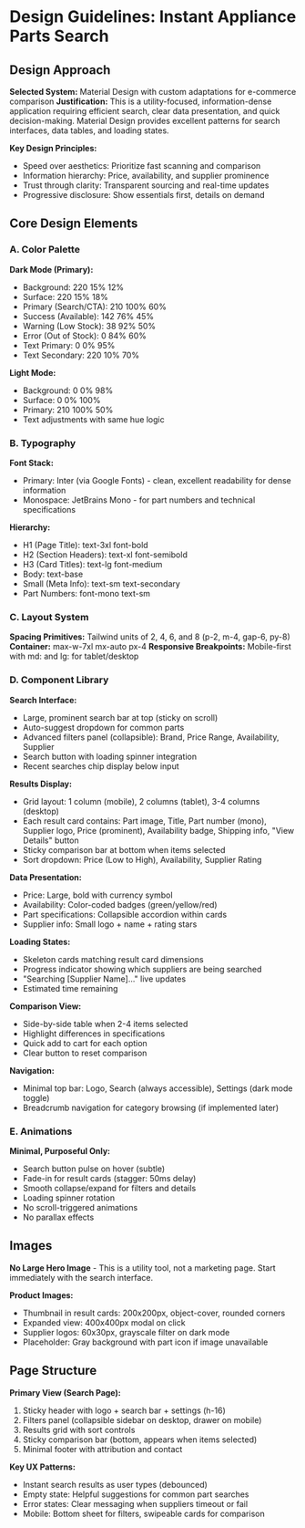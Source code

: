 # Design Guidelines: Instant Appliance Parts Search

## Design Approach

**Selected System:** Material Design with custom adaptations for e-commerce comparison
**Justification:** This is a utility-focused, information-dense application requiring efficient search, clear data presentation, and quick decision-making. Material Design provides excellent patterns for search interfaces, data tables, and loading states.

**Key Design Principles:**
- Speed over aesthetics: Prioritize fast scanning and comparison
- Information hierarchy: Price, availability, and supplier prominence
- Trust through clarity: Transparent sourcing and real-time updates
- Progressive disclosure: Show essentials first, details on demand

## Core Design Elements

### A. Color Palette

**Dark Mode (Primary):**
- Background: 220 15% 12%
- Surface: 220 15% 18%
- Primary (Search/CTA): 210 100% 60%
- Success (Available): 142 76% 45%
- Warning (Low Stock): 38 92% 50%
- Error (Out of Stock): 0 84% 60%
- Text Primary: 0 0% 95%
- Text Secondary: 220 10% 70%

**Light Mode:**
- Background: 0 0% 98%
- Surface: 0 0% 100%
- Primary: 210 100% 50%
- Text adjustments with same hue logic

### B. Typography

**Font Stack:**
- Primary: Inter (via Google Fonts) - clean, excellent readability for dense information
- Monospace: JetBrains Mono - for part numbers and technical specifications

**Hierarchy:**
- H1 (Page Title): text-3xl font-bold
- H2 (Section Headers): text-xl font-semibold
- H3 (Card Titles): text-lg font-medium
- Body: text-base
- Small (Meta Info): text-sm text-secondary
- Part Numbers: font-mono text-sm

### C. Layout System

**Spacing Primitives:** Tailwind units of 2, 4, 6, and 8 (p-2, m-4, gap-6, py-8)
**Container:** max-w-7xl mx-auto px-4
**Responsive Breakpoints:** Mobile-first with md: and lg: for tablet/desktop

### D. Component Library

**Search Interface:**
- Large, prominent search bar at top (sticky on scroll)
- Auto-suggest dropdown for common parts
- Advanced filters panel (collapsible): Brand, Price Range, Availability, Supplier
- Search button with loading spinner integration
- Recent searches chip display below input

**Results Display:**
- Grid layout: 1 column (mobile), 2 columns (tablet), 3-4 columns (desktop)
- Each result card contains: Part image, Title, Part number (mono), Supplier logo, Price (prominent), Availability badge, Shipping info, "View Details" button
- Sticky comparison bar at bottom when items selected
- Sort dropdown: Price (Low to High), Availability, Supplier Rating

**Data Presentation:**
- Price: Large, bold with currency symbol
- Availability: Color-coded badges (green/yellow/red)
- Part specifications: Collapsible accordion within cards
- Supplier info: Small logo + name + rating stars

**Loading States:**
- Skeleton cards matching result card dimensions
- Progress indicator showing which suppliers are being searched
- "Searching [Supplier Name]..." live updates
- Estimated time remaining

**Comparison View:**
- Side-by-side table when 2-4 items selected
- Highlight differences in specifications
- Quick add to cart for each option
- Clear button to reset comparison

**Navigation:**
- Minimal top bar: Logo, Search (always accessible), Settings (dark mode toggle)
- Breadcrumb navigation for category browsing (if implemented later)

### E. Animations

**Minimal, Purposeful Only:**
- Search button pulse on hover (subtle)
- Fade-in for result cards (stagger: 50ms delay)
- Smooth collapse/expand for filters and details
- Loading spinner rotation
- No scroll-triggered animations
- No parallax effects

## Images

**No Large Hero Image** - This is a utility tool, not a marketing page. Start immediately with the search interface.

**Product Images:**
- Thumbnail in result cards: 200x200px, object-cover, rounded corners
- Expanded view: 400x400px modal on click
- Supplier logos: 60x30px, grayscale filter on dark mode
- Placeholder: Gray background with part icon if image unavailable

## Page Structure

**Primary View (Search Page):**
1. Sticky header with logo + search bar + settings (h-16)
2. Filters panel (collapsible sidebar on desktop, drawer on mobile)
3. Results grid with sort controls
4. Sticky comparison bar (bottom, appears when items selected)
5. Minimal footer with attribution and contact

**Key UX Patterns:**
- Instant search results as user types (debounced)
- Empty state: Helpful suggestions for common part searches
- Error states: Clear messaging when suppliers timeout or fail
- Mobile: Bottom sheet for filters, swipeable cards for comparison